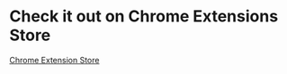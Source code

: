 # Check it out on Chrome Extensions Store
<a href="https://chrome.google.com/webstore/detail/youtube-ads-blocker/haodgijanplbimklohohnejcebllelad/related?hl=en-GB&authuser=0">Chrome Extension Store</a>
